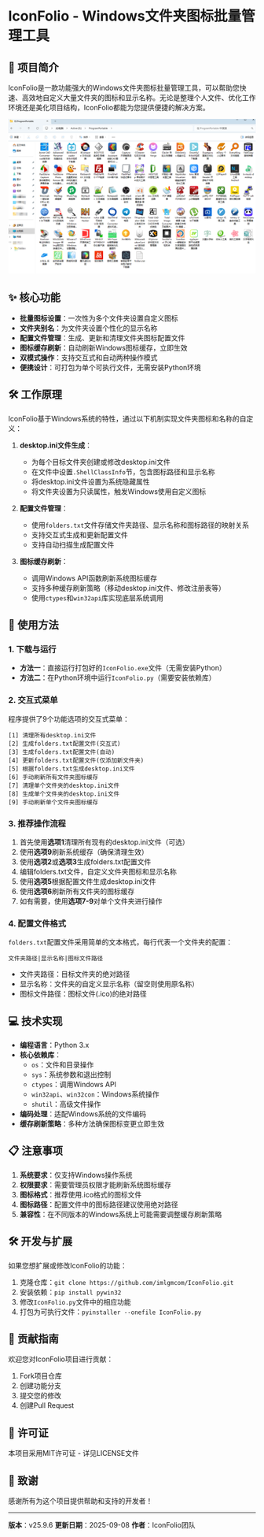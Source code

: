 # IconFolio - Windows文件夹图标批量管理工具

## 📖 项目简介

IconFolio是一款功能强大的Windows文件夹图标批量管理工具，可以帮助您快速、高效地自定义大量文件夹的图标和显示名称。无论是整理个人文件、优化工作环境还是美化项目结构，IconFolio都能为您提供便捷的解决方案。

![工具界面展示](wechat_2025-09-08_092235_051.png)

## ✨ 核心功能

- **批量图标设置**：一次性为多个文件夹设置自定义图标
- **文件夹别名**：为文件夹设置个性化的显示名称
- **配置文件管理**：生成、更新和清理文件夹图标配置文件
- **图标缓存刷新**：自动刷新Windows图标缓存，立即生效
- **双模式操作**：支持交互式和自动两种操作模式
- **便携设计**：可打包为单个可执行文件，无需安装Python环境

## 🛠️ 工作原理

IconFolio基于Windows系统的特性，通过以下机制实现文件夹图标和名称的自定义：

1. **desktop.ini文件生成**：
   - 为每个目标文件夹创建或修改desktop.ini文件
   - 在文件中设置`.ShellClassInfo`节，包含图标路径和显示名称
   - 将desktop.ini文件设置为系统隐藏属性
   - 将文件夹设置为只读属性，触发Windows使用自定义图标

2. **配置文件管理**：
   - 使用`folders.txt`文件存储文件夹路径、显示名称和图标路径的映射关系
   - 支持交互式生成和更新配置文件
   - 支持自动扫描生成配置文件

3. **图标缓存刷新**：
   - 调用Windows API函数刷新系统图标缓存
   - 支持多种缓存刷新策略（移动desktop.ini文件、修改注册表等）
   - 使用`ctypes`和`win32api`库实现底层系统调用

## 🚀 使用方法

### 1. 下载与运行

- **方法一**：直接运行打包好的`IconFolio.exe`文件（无需安装Python）
- **方法二**：在Python环境中运行`IconFolio.py`（需要安装依赖库）

### 2. 交互式菜单

程序提供了9个功能选项的交互式菜单：

```
[1] 清理所有desktop.ini文件
[2] 生成folders.txt配置文件(交互式)
[3] 生成folders.txt配置文件(自动)
[4] 更新folders.txt配置文件(仅添加新文件夹)
[5] 根据folders.txt生成desktop.ini文件
[6] 手动刷新所有文件夹图标缓存
[7] 清理单个文件夹的desktop.ini文件
[8] 生成单个文件夹的desktop.ini文件
[9] 手动刷新单个文件夹图标缓存
```

### 3. 推荐操作流程

1. 首先使用**选项1**清理所有现有的desktop.ini文件（可选）
2. 使用**选项9**刷新系统缓存（确保清理生效）
3. 使用**选项2**或**选项3**生成folders.txt配置文件
4. 编辑folders.txt文件，自定义文件夹图标和显示名称
5. 使用**选项5**根据配置文件生成desktop.ini文件
6. 使用**选项6**刷新所有文件夹的图标缓存
7. 如有需要，使用**选项7-9**对单个文件夹进行操作

### 4. 配置文件格式

`folders.txt`配置文件采用简单的文本格式，每行代表一个文件夹的配置：

```
文件夹路径|显示名称|图标文件路径
```

- 文件夹路径：目标文件夹的绝对路径
- 显示名称：文件夹的自定义显示名称（留空则使用原名称）
- 图标文件路径：图标文件(.ico)的绝对路径

## 💻 技术实现

- **编程语言**：Python 3.x
- **核心依赖库**：
  - `os`：文件和目录操作
  - `sys`：系统参数和退出控制
  - `ctypes`：调用Windows API
  - `win32api`、`win32con`：Windows系统操作
  - `shutil`：高级文件操作
- **编码处理**：适配Windows系统的文件编码
- **缓存刷新策略**：多种方法确保图标变更立即生效

## 📋 注意事项

1. **系统要求**：仅支持Windows操作系统
2. **权限要求**：需要管理员权限才能刷新系统图标缓存
3. **图标格式**：推荐使用.ico格式的图标文件
4. **图标路径**：配置文件中的图标路径建议使用绝对路径
5. **兼容性**：在不同版本的Windows系统上可能需要调整缓存刷新策略

## 🛠️ 开发与扩展

如果您想扩展或修改IconFolio的功能：

1. 克隆仓库：`git clone https://github.com/imlgmcom/IconFolio.git`
2. 安装依赖：`pip install pywin32`
3. 修改`IconFolio.py`文件中的相应功能
4. 打包为可执行文件：`pyinstaller --onefile IconFolio.py`

## 🤝 贡献指南

欢迎您对IconFolio项目进行贡献：

1. Fork项目仓库
2. 创建功能分支
3. 提交您的修改
4. 创建Pull Request

## 📄 许可证

本项目采用MIT许可证 - 详见LICENSE文件

## 🙏 致谢

感谢所有为这个项目提供帮助和支持的开发者！

---

**版本**：v25.9.6
**更新日期**：2025-09-08
**作者**：IconFolio团队